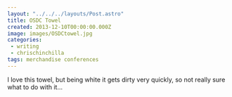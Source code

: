 ```yaml
---
layout: "../../../layouts/Post.astro"
title: OSDC Towel
created: 2013-12-10T00:00:00.000Z
image: images/OSDCtowel.jpg
categories:
 - writing
 - chrischinchilla
tags: merchandise conferences
---
```


I love this towel, but being white it gets dirty very quickly, so not really sure what to do with it...
